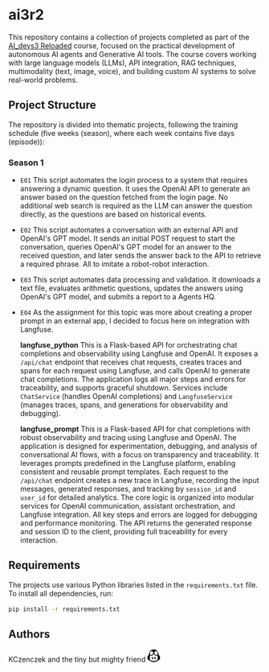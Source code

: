 # ai3r2

This repository contains a collection of projects completed as part of the [AI_devs3 Reloaded](https://www.aidevs.pl/) course, focused on the practical development of autonomous AI agents and Generative AI tools. The course covers working with large language models (LLMs), API integration, RAG techniques, multimodality (text, image, voice), and building custom AI systems to solve real-world problems.

## Project Structure

The repository is divided into thematic projects, following the training schedule (five weeks (season), where each week contains five days (episode)):

### Season 1
- `E01` This script automates the login process to a system that requires answering a dynamic question.
It uses the OpenAI API to generate an answer based on the question fetched from the login page. 
No additional web search is required as the LLM can answer the question directly, as the questions 
are based on historical events.

- `E02` This script automates a conversation with an external API and OpenAI's GPT model. It sends an initial POST request to start the conversation, queries OpenAI's GPT model for an answer to the received question, and later sends the answer back to the API to retrieve a required phrase. All to imitate a robot-robot interaction.

- `E03` This script automates data processing and validation. It downloads a text file, evaluates arithmetic questions, updates the answers using OpenAI's GPT model, and submits a report to a Agents HQ.

- `E04` As the assignment for this topic was more about creating a proper prompt in an external app, I decided to focus here on integration with Langfuse.
 
  **langfuse_python** This is a Flask-based API for orchestrating chat completions and observability using Langfuse and OpenAI. It exposes a `/api/chat` endpoint that receives chat requests, creates traces and spans for each request using Langfuse,    and calls OpenAI to generate chat completions. The application logs all major steps and errors for traceability, and supports graceful shutdown. Services include `ChatService` (handles OpenAI completions) and `LangfuseService` (manages traces,       spans, and generations for observability and debugging).

  **langfuse_prompt** This is a Flask-based API for chat completions with robust observability and tracing using Langfuse and OpenAI. The application is designed for experimentation, debugging, and analysis of conversational AI flows, with a focus on transparency and traceability. It leverages prompts predefined in the Langfuse platform, enabling consistent and reusable prompt templates. Each request to the `/api/chat` endpoint creates a new trace in Langfuse, recording the input messages, generated responses, and tracking by `session_id` and `user_id` for detailed analytics. The core logic is organized into modular services for OpenAI communication, assistant orchestration, and Langfuse integration. All key steps and errors are logged for debugging and performance monitoring. The API returns the generated response and session ID to the client, providing full traceability for every interaction.

## Requirements

The projects use various Python libraries listed in the `requirements.txt` file. To install all dependencies, run:

```bash
pip install -r requirements.txt
```

## Authors

KCzenczek and the tiny but mighty friend <img src="other_files/github-copilot-icon.svg" alt="Copilot Icon" style="width:25px; height:25px;">